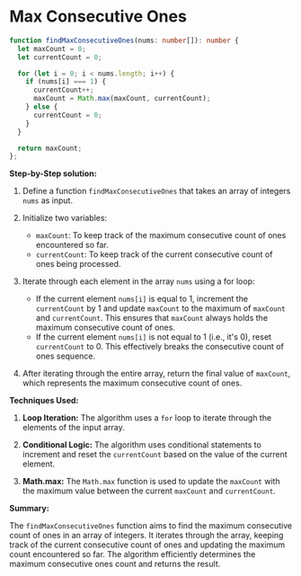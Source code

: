 # Max Consecutive Ones

```typescript
function findMaxConsecutiveOnes(nums: number[]): number {
  let maxCount = 0;
  let currentCount = 0;

  for (let i = 0; i < nums.length; i++) {
    if (nums[i] === 1) {
      currentCount++;
      maxCount = Math.max(maxCount, currentCount);
    } else {
      currentCount = 0;
    }
  }

  return maxCount;
};
```

**Step-by-Step solution:**

1. Define a function `findMaxConsecutiveOnes` that takes an array of integers `nums` as input.

2. Initialize two variables:
   - `maxCount`: To keep track of the maximum consecutive count of ones encountered so far.
   - `currentCount`: To keep track of the current consecutive count of ones being processed.

3. Iterate through each element in the array `nums` using a for loop:
   - If the current element `nums[i]` is equal to 1, increment the `currentCount` by 1 and update `maxCount` to the maximum of `maxCount` and `currentCount`. This ensures that `maxCount` always holds the maximum consecutive count of ones.
   - If the current element `nums[i]` is not equal to 1 (i.e., it's 0), reset `currentCount` to 0. This effectively breaks the consecutive count of ones sequence.

4. After iterating through the entire array, return the final value of `maxCount`, which represents the maximum consecutive count of ones.

**Techniques Used:**

1. **Loop Iteration:** The algorithm uses a `for` loop to iterate through the elements of the input array.

2. **Conditional Logic:** The algorithm uses conditional statements to increment and reset the `currentCount` based on the value of the current element.

3. **Math.max:** The `Math.max` function is used to update the `maxCount` with the maximum value between the current `maxCount` and `currentCount`.

**Summary:**

The `findMaxConsecutiveOnes` function aims to find the maximum consecutive count of ones in an array of integers. It iterates through the array, keeping track of the current consecutive count of ones and updating the maximum count encountered so far. The algorithm efficiently determines the maximum consecutive ones count and returns the result.

